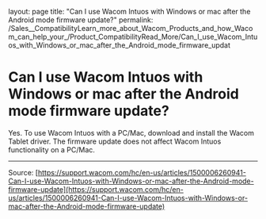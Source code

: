 layout: page
title: "Can I use Wacom Intuos with Windows or mac after the Android mode firmware update?"
permalink: /Sales__CompatibilityLearn_more_about_Wacom_Products_and_how_Wacom_can_help_your_/Product_CompatibilityRead_More/Can_I_use_Wacom_Intuos_with_Windows_or_mac_after_the_Android_mode_firmware_updat

# Can I use Wacom Intuos with Windows or mac after the Android mode firmware update?

Yes. To use Wacom Intuos with a PC/Mac, download and install the Wacom Tablet driver. The firmware update does not affect Wacom Intuos functionality on a PC/Mac.

---
Source: [https://support.wacom.com/hc/en-us/articles/1500006260941-Can-I-use-Wacom-Intuos-with-Windows-or-mac-after-the-Android-mode-firmware-update](https://support.wacom.com/hc/en-us/articles/1500006260941-Can-I-use-Wacom-Intuos-with-Windows-or-mac-after-the-Android-mode-firmware-update)
